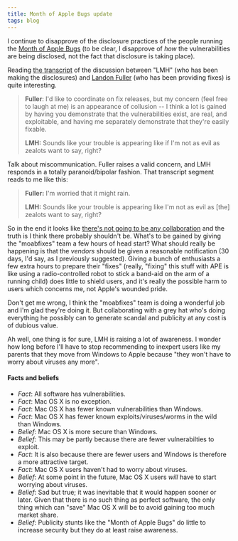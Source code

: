 ```yaml
---
title: Month of Apple Bugs update
tags: blog
---
```


I continue to disapprove of the disclosure practices of the people running the [Month of Apple Bugs](http://typechecked.net/a/about/wincent/weblog/archives/2007/01/month_of_apple.php) (to be clear, I disapprove of _how_ the vulnerabilities are being disclosed, not the fact that disclosure is taking place).

Reading [the transcript](http://projects.info-pull.com/moab/bug-files/landonf_bikemonkey.org-2007-01-07.html) of the discussion between "LMH" (who has been making the disclosures) and [Landon Fuller](http://landonf.bikemonkey.org/) (who has been providing fixes) is quite interesting.

> **Fuller**: I'd like to coordinate on fix releases, but my concern (feel free to laugh at me) is an appearance of collusion -- I think a lot is gained by having you demonstrate that the vulnerabilities exist, are real, and exploitable, and having me separately demonstrate that they're easily fixable.
>
> **LMH:** Sounds like your trouble is appearing like if I'm not as evil as zealots want to say, right?

Talk about miscommunication. Fuller raises a valid concern, and LMH responds in a totally paranoid/bipolar fashion. That transcript segment reads to me like this:

> **Fuller:** I'm worried that it might rain.
>
> **LMH:** Sounds like your trouble is appearing like I'm not as evil as \[the\] zealots want to say, right?

So in the end it looks like [there's not going to be any collaboration](http://groups-beta.google.com/group/moabfixes/browse_thread/thread/cf7fd155e01de2a4) and the truth is I think there probably shouldn't be. What's to be gained by giving the "moabfixes" team a few hours of head start? What should really be happening is that the _vendors_ should be given a reasonable notification (30 days, I'd say, as I previously suggested). Giving a bunch of enthusiasts a few extra hours to prepare their "fixes" (really, "fixing" this stuff with APE is like using a radio-controlled robot to stick a band-aid on the arm of a running child) does little to shield users, and it's really the possible harm to users which concerns me, not Apple's wounded pride.

Don't get me wrong, I think the "moabfixes" team is doing a wonderful job and I'm glad they're doing it. But collaborating with a grey hat who's doing everything he possibly can to generate scandal and publicity at any cost is of dubious value.

Ah well, one thing is for sure, LMH is raising a lot of awareness. I wonder how long before I'll have to stop recommending to inexpert users like my parents that they move from Windows to Apple because "they won't have to worry about viruses any more".

#### Facts and beliefs

-   _Fact_: All software has vulnerabilities.
-   _Fact_: Mac OS X is no exception.
-   _Fact_: Mac OS X has fewer known vulnerabilities than Windows.
-   _Fact_: Mac OS X has fewer known exploits/viruses/worms in the wild than Windows.
-   _Belief_: Mac OS X is more secure than Windows.
-   _Belief_: This may be partly because there are fewer vulnerabilties to exploit.
-   _Fact_: It is also because there are fewer users and Windows is therefore a more attractive target.
-   _Fact_: Mac OS X users haven't had to worry about viruses.
-   _Belief_: At some point in the future, Mac OS X users _will_ have to start worrying about viruses.
-   _Belief_: Sad but true; it was inevitable that it would happen sooner or later. Given that there is no such thing as perfect software, the only thing which can "save" Mac OS X will be to avoid gaining too much market share.
-   _Belief_: Publicity stunts like the "Month of Apple Bugs" do little to increase security but they do at least raise awareness.
